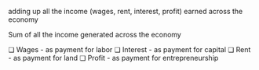 adding up all the income (wages, rent, interest, profit) earned across the economy

Sum of all the income generated across the economy

❏ Wages - as payment for labor
❏ Interest - as payment for capital
❏ Rent - as payment for land
❏ Profit - as payment for entrepreneurship